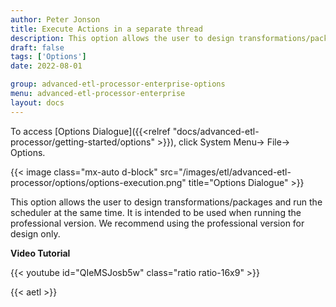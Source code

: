 ```yaml
---
author: Peter Jonson
title: Execute Actions in a separate thread
description: This option allows the user to design transformations/packages and run the scheduler at the same time. It is intended to be used when running the professional version. We recommend using the professional version for design only.
draft: false
tags: ['Options']
date: 2022-08-01

group: advanced-etl-processor-enterprise-options
menu: advanced-etl-processor-enterprise
layout: docs
---
```


To access [Options Dialogue]({{<relref "docs/advanced-etl-processor/getting-started/options" >}}), click System Menu-> File-> Options.

{{< image class="mx-auto d-block"  src="/images/etl/advanced-etl-processor/options/options-execution.png" title="Options Dialogue" >}}

This option allows the user to design transformations/packages and run the scheduler at the same time. It is intended to be used when running the professional version. We recommend using the professional version for design only.

**Video Tutorial**

{{< youtube id="QIeMSJosb5w" class="ratio ratio-16x9" >}}

{{< aetl >}}

